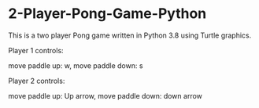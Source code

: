 # 2-Player-Pong-Game-Python

This is a two player Pong game written in Python 3.8 using Turtle graphics.

Player 1 controls: 

move paddle up: w, move paddle down: s

Player 2 controls:

move paddle up: Up arrow, move paddle down: down arrow

